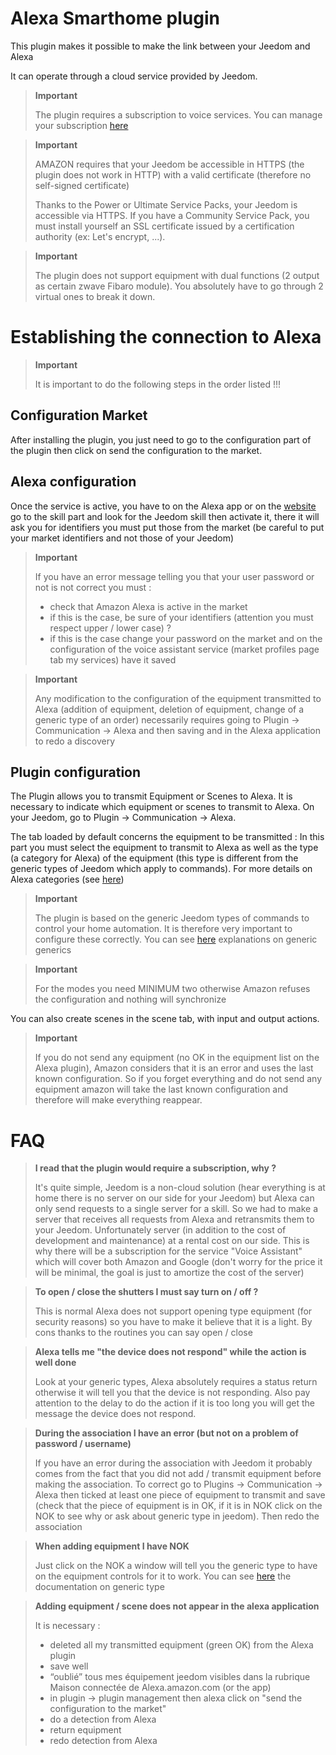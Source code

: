 # Alexa Smarthome plugin

This plugin makes it possible to make the link between your Jeedom and Alexa

It can operate through a cloud service provided by Jeedom.

> **Important**
>
> The plugin requires a subscription to voice services. You can manage your subscription [here](https://www.jeedom.com/market/index.php?v=d&p=profils#services)

> **Important**
>
> AMAZON requires that your Jeedom be accessible in HTTPS (the plugin does not work in HTTP) with a valid certificate (therefore no self-signed certificate)
>
> Thanks to the Power or Ultimate Service Packs, your Jeedom is accessible via HTTPS.
> If you have a Community Service Pack, you must install yourself an SSL certificate issued by a certification authority (ex: Let's encrypt, ...).

> **Important**
>
> The plugin does not support equipment with dual functions (2 output as certain zwave Fibaro module). You absolutely have to go through 2 virtual ones to break it down.

# Establishing the connection to Alexa

> **Important**
>
> It is important to do the following steps in the order listed !!!

## Configuration Market

After installing the plugin, you just need to go to the configuration part of the plugin then click on send the configuration to the market.

## Alexa configuration

Once the service is active, you have to on the Alexa app or on the [website](https://alexa.amazon.fr/spa/index.html) go to the skill part and look for the Jeedom skill then activate it, there it will ask you for identifiers you must put those from the market (be careful to put your market identifiers and not those of your Jeedom)

> **Important**
>
> If you have an error message telling you that your user password or not is not correct you must :
> - check that Amazon Alexa is active in the market
> - if this is the case, be sure of your identifiers (attention you must respect upper / lower case) ?
> - if this is the case change your password on the market and on the configuration of the voice assistant service (market profiles page tab my services) have it saved

> **Important**
>
>Any modification to the configuration of the equipment transmitted to Alexa (addition of equipment, deletion of equipment, change of a generic type of an order) necessarily requires going to Plugin -> Communication -> Alexa and then saving and in the Alexa application to redo a discovery

## Plugin configuration

The Plugin allows you to transmit Equipment or Scenes to Alexa. It is necessary to indicate which equipment or scenes to transmit to Alexa.
On your Jeedom, go to Plugin -> Communication -> Alexa.

The tab loaded by default concerns the equipment to be transmitted : In this part you must select the equipment to transmit to Alexa as well as the type (a category for Alexa) of the equipment (this type is different from the generic types of Jeedom which apply to commands). For more details on Alexa categories (see [here](https://developer.amazon.com/fr-FR/docs/alexa/device-apis/alexa-discovery.html#display-categories))

> **Important**
>
> The plugin is based on the generic Jeedom types of commands to control your home automation. It is therefore very important to configure these correctly. You can see [here](https://doc.jeedom.com/en_US/core/4.2/types) explanations on generic generics

> **Important**
>
> For the modes you need MINIMUM two otherwise Amazon refuses the configuration and nothing will synchronize

You can also create scenes in the scene tab, with input and output actions.

> **Important**
>
> If you do not send any equipment (no OK in the equipment list on the Alexa plugin), Amazon considers that it is an error and uses the last known configuration. So if you forget everything and do not send any equipment amazon will take the last known configuration and therefore will make everything reappear.

# FAQ

>**I read that the plugin would require a subscription, why ?**
>
> It's quite simple, Jeedom is a non-cloud solution (hear everything is at home there is no server on our side for your Jeedom) but Alexa can only send requests to a single server for a skill. So we had to make a server that receives all requests from Alexa and retransmits them to your Jeedom. Unfortunately server (in addition to the cost of development and maintenance) at a rental cost on our side. This is why there will be a subscription for the service "Voice Assistant" which will cover both Amazon and Google (don't worry for the price it will be minimal, the goal is just to amortize the cost of the server)

>**To open / close the shutters I must say turn on / off ?**
>
> This is normal Alexa does not support opening type equipment (for security reasons) so you have to make it believe that it is a light. By cons thanks to the routines you can say open / close

>**Alexa tells me "the device does not respond" while the action is well done**
>
> Look at your generic types, Alexa absolutely requires a status return otherwise it will tell you that the device is not responding. Also pay attention to the delay to do the action if it is too long you will get the message the device does not respond.

>**During the association I have an error (but not on a problem of password / username)**
>
>If you have an error during the association with Jeedom it probably comes from the fact that you did not add / transmit equipment before making the association. To correct go to Plugins -> Communication -> Alexa then ticked at least one piece of equipment to transmit and save (check that the piece of equipment is in OK, if it is in NOK click on the NOK to see why or ask about generic type in jeedom). Then redo the association

>**When adding equipment I have NOK**
>
>Just click on the NOK a window will tell you the generic type to have on the equipment controls for it to work. You can see [here](https://doc.jeedom.com/en_US/concept/generic_type) the documentation on generic type

>**Adding equipment / scene does not appear in the alexa application**
>
> It is necessary :
> - deleted all my transmitted equipment (green OK) from the Alexa plugin
> - save well
> - “oublié” tous mes équipement jeedom visibles dans la rubrique Maison connectée de Alexa.amazon.com (or the app)
> - in plugin -> plugin management then alexa click on "send the configuration to the market"
> - do a detection from Alexa
> - return equipment
> - redo detection from Alexa
